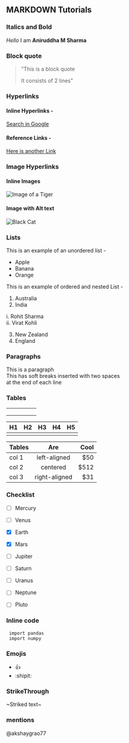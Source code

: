 ## MARKDOWN Tutorials

### Italics and Bold

_Hello_ I am **Aniruddha M Sharma**

### Block quote

> "This is a block quote
>
>It consists of 2 lines"

### Hyperlinks

#### Inline Hyperlinks -

[Search in Google](https://www.google.com)

#### Reference Links -

[Here is another Link][Search]

[Search]: https://www.google.com

### Image Hyperlinks

#### Inline Images

![Image of a Tiger](https://upload.wikimedia.org/wikipedia/commons/5/56/Tiger.50.jpg)

#### Image with Alt text  

![Black Cat][black]

[black]: https://upload.wikimedia.org/wikipedia/commons/a/a3/81_INF_DIV_SSI.jpg

### Lists

This is an example of an unordered list -
* Apple
* Banana
* Orange

This is an example of ordered and nested List -
1. Australia
2. India

 i. Rohit Sharma  
 ii. Virat Kohli

3. New Zealand
4. England

### Paragraphs

This is a paragraph  
This has soft breaks inserted with two spaces  
at the end of each line

### Tables

|   |   |   |   |   |
|---|---|---|---|---|
|   |   |   |   |   |
|   |   |   |   |   |
|   |   |   |   |   |

|H1   |H2   |H3   |H4   |H5   |
|---|---|---|---|---|
|   |   |   |   |   |

| Tables   |      Are      |  Cool |
|----------|:-------------:|------:|
| col 1 |  left-aligned | $50 |
| col 2 |    centered   |   $512 |
| col 3 | right-aligned |    $31 |

### Checklist

- [ ] Mercury
- [ ] Venus
- [x] Earth
- [x] Mars
- [ ] Jupiter
- [ ] Saturn
- [ ] Uranus
- [ ] Neptune
- [ ] Pluto



### Inline code

```
 import pandas  
 import numpy

```

### Emojis

* :+1:
* :shipit:

### StrikeThrough
~Striked text~

### mentions
@akshaygrao77

